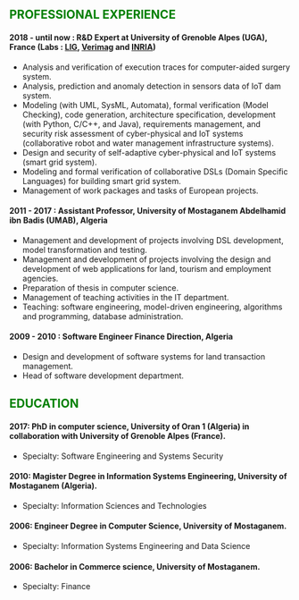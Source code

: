
## <span style="color:green"> PROFESSIONAL EXPERIENCE </span>

#### 2018 - until now : R&D Expert at University of Grenoble Alpes (UGA), France (Labs : [LIG](https://www.liglab.fr/en), [Verimag](https://www-verimag.imag.fr/?lang=en) and [INRIA](https://www.inria.fr/en/inria-centre-university-grenoble-alpes))

-  Analysis and verification of execution traces for computer-aided surgery system.
-  Analysis, prediction and anomaly detection in sensors data of IoT dam system.
-  Modeling (with UML, SysML, Automata), formal verification (Model Checking), code generation, architecture specification, development (with Python, C/C++,  and Java), requirements management, and security risk assessment of cyber-physical and IoT systems (collaborative robot and water management infrastructure systems).
-  Design and security of self-adaptive cyber-physical and IoT systems (smart grid system).
-  Modeling and formal verification of collaborative DSLs (Domain Specific Languages) for building smart grid system. 
-  Management of work packages and tasks of European projects. 

#### 2011 - 2017 : Assistant Professor, University of Mostaganem Abdelhamid ibn Badis (UMAB), Algeria

-  Management and development of projects involving DSL development, model transformation and testing.
-  Management and development of projects involving the design and development of web applications for land, tourism and employment agencies.
-  Preparation of thesis in computer science.
-  Management of teaching activities in the IT department.
-  Teaching: software engineering, model-driven engineering, algorithms and programming, database administration. 

#### 2009 - 2010 : Software Engineer Finance Direction, Algeria
-  Design and development of software systems for land transaction management.
-  Head of software development department.

## <span style="color:green"> EDUCATION </span>

####  2017: PhD in computer science, University of Oran 1 (Algeria)  in collaboration with University of Grenoble Alpes (France).
-  Specialty: Software Engineering and Systems Security  
####  2010: Magister Degree in Information Systems Engineering, University of Mostaganem (Algeria).
-  Specialty: Information Sciences and Technologies
####  2006: Engineer Degree in Computer Science, University of Mostaganem.
-  Specialty: Information Systems Engineering and Data Science
####  2006: Bachelor in Commerce science, University of Mostaganem.
-  Specialty: Finance